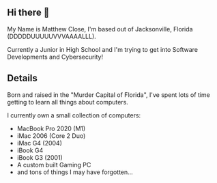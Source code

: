 ## Hi there 👋

My Name is Matthew Close, I'm based out of Jacksonville, Florida (DDDDDUUUUUVVVAAAALLL).

Currently a Junior in High School and I'm trying to get into Software Developments and Cybersecurity!

## Details

Born and raised in the "Murder Capital of Florida", I've spent lots of time getting to learn all things about computers.

I currently own a small collection of computers: 
- MacBook Pro 2020 (M1)
- iMac 2006 (Core 2 Duo)
- iMac G4 (2004)
- iBook G4
- iBook G3 (2001)
- A custom built Gaming PC
- and tons of things I may have forgotten...

<!--
**ikea48/ikea48** is a ✨ _special_ ✨ repository because its `README.md` (this file) appears on your GitHub profile.

Here are some ideas to get you started:

- 🔭 I’m currently working on ...
- 🌱 I’m currently learning ...
- 👯 I’m looking to collaborate on ...
- 🤔 I’m looking for help with ...
- 💬 Ask me about ...
- 📫 How to reach me: ...
- 😄 Pronouns: ...
- ⚡ Fun fact: ...
-->
